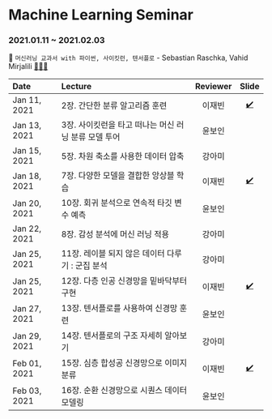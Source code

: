 # Machine Learning Seminar 
### 2021.01.11 ~ 2021.02.03 

📔 `머신러닝 교과서 with 파이썬, 사이킷런, 텐서플로` - Sebastian Raschka, Vahid Mirjalili [👩🏻‍💻](https://github.com/rickiepark/python-machine-learning-book-2nd-edition)


|Date|Lecture|Reviewer|Slide|
|:---|:---|:---:|:---:|
|Jan 11, 2021|2장. 간단한 분류 알고리즘 훈련|이재빈|[✔️](https://github.com/jbeen2/Today-I-Learned/blob/main/2021-1-MLseminar/slides/Ch02_Perceptron.pdf)|
|Jan 13, 2021|3장. 사이킷런을 타고 떠나는 머신 러닝 분류 모델 투어|윤보인||
|Jan 15, 2021|5장. 차원 축소를 사용한 데이터 압축 |강아미||
|Jan 18, 2021|7장. 다양한 모델을 결합한 앙상블 학습|이재빈|[✔️](https://github.com/jbeen2/Today-I-Learned/blob/main/2021-1-MLseminar/slides/Ch07_Ensemble.pdf)|
|Jan 20, 2021|10장. 회귀 분석으로 연속적 타깃 변수 예측|윤보인||
|Jan 22, 2021|8장. 감성 분석에 머신 러닝 적용 |강아미||
|Jan 25, 2021|11장. 레이블 되지 않은 데이터 다루기 : 군집 분석  |강아미||
|Jan 25, 2021|12장. 다층 인공 신경망을 밑바닥부터 구현 |이재빈|[✔️](https://github.com/jbeen2/Today-I-Learned/blob/main/2021-1-MLseminar/slides/Ch12_NeuralNetwork.pdf)|
|Jan 27, 2021|13장. 텐서플로를 사용하여 신경망 훈련 |윤보인||
|Jan 29, 2021|14장. 텐서플로의 구조 자세히 알아보기|강아미||
|Feb 01, 2021|15장. 심층 합성공 신경망으로 이미지 분류|이재빈|[✔️](https://github.com/jbeen2/Today-I-Learned/blob/main/2021-1-MLseminar/slides/Ch15_CNN.pdf)|
|Feb 03, 2021|16장. 순환 신경망으로 시퀀스 데이터 모델링|윤보인||
